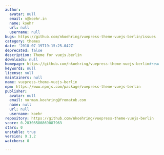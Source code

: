 ```yaml
---
author:
  avatar: null
  email: n@koehr.in
  name: koehr
  url: null
  username: null
bugs: https://github.com/nkoehring/vuepress-theme-vuejs-berlin/issues
category: themes
date: '2018-07-19T19:15:25.042Z'
deprecated: false
description: Theme for vuejs.berlin
downloads: null
homepage: https://github.com/nkoehring/vuepress-theme-vuejs-berlin#readme
keywords: null
license: null
maintainers: null
name: vuepress-theme-vuejs-berlin
npm: https://www.npmjs.com/package/vuepress-theme-vuejs-berlin
publisher:
  avatar: null
  email: norman.koehring@fromatob.com
  name: null
  url: null
  username: koehr
repository: https://github.com/nkoehring/vuepress-theme-vuejs-berlin
score: 0.28303580869087963
stars: 0
unstable: true
version: 0.1.2
watchers: 0

---
```


